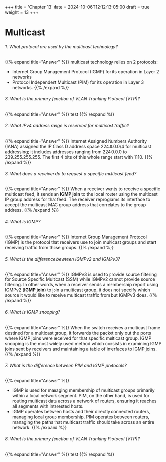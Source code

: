 +++
title = 'Chapter 13'
date = 2024-10-06T12:12:13-05:00
draft = true
weight = 13
+++
# **Multicast**

###### 1. What protocol are used by the multicast technology?
{{% expand title="Answer" %}}
multicast technology relies on 2 protocols:
- Internet Group Management Protocol (IGMP) for its operation in Layer 2 networks 
- Protocol Independent Multicast (PIM) for its operation in Layer 3 networks.
{{% /expand %}}

###### 3. What is the primary function of VLAN Trunking Protocol (VTP)?
{{% expand title="Answer" %}}
test
{{% /expand %}}

###### 2. What IPv4 address range is reserved for multicast traffic?
{{% expand title="Answer" %}}
 Internet Assigned Numbers Authority (IANA) assigned the IP Class D address space 224.0.0.0/4 for multicast addressing; it includes addresses ranging from 224.0.0.0 to 239.255.255.255. The first 4 bits of this whole range start with 1110.
{{% /expand %}}

###### 3. What does a receiver do to request a specific multicast feed?
{{% expand title="Answer" %}}
When a receiver wants to receive a specific multicast feed, it sends an **IGMP join** to the local router using the multicast IP group address for that feed. The receiver reprograms its interface to accept the multicast MAC group address that correlates to the group address. 
{{% /expand %}}

###### 4. What is IGMP?
{{% expand title="Answer" %}}
Internet Group Management Protocol (IGMP) is the protocol that receivers use to join multicast groups and start receiving traffic from those groups.
{{% /expand %}}

###### 5. What is the difference bewteen IGMPv2 and IGMPv3?
{{% expand title="Answer" %}}
IGMPv3 is used to provide source filtering for Source Specific Multicast (SSM) while IGMPv2 cannot provide source filtering. In other words, when a receiver sends a membership report using IGMPv2 (**IGMP join**) to join a multicast group, it does not specify which source it would like to receive multicast traffic from but IGMPv3 does.
{{% /expand %}}

###### 6. What is IGMP snooping?
{{% expand title="Answer" %}}
When the switch receives a multicast frame destined for a multicast group, it forwards the packet only out the ports where IGMP joins were received for that specific multicast group. IGMP snooping is the most widely used method which consists in examining IGMP joins sent by receivers and maintaining a table of interfaces to IGMP joins.
{{% /expand %}}

###### 7. What is the difference between PIM and IGMP protocols?
{{% expand title="Answer" %}}
- IGMP is used for managing membership of multicast groups primarily within a local network segment. PIM, on the other hand, is used for routing multicast data across a network of routers, ensuring it reaches all segments with interested hosts.
- IGMP operates between hosts and their directly connected routers, managing local group membership. PIM operates between routers, managing the paths that multicast traffic should take across an entire network.
{{% /expand %}}

###### 8. What is the primary function of VLAN Trunking Protocol (VTP)?
{{% expand title="Answer" %}}
test
{{% /expand %}}